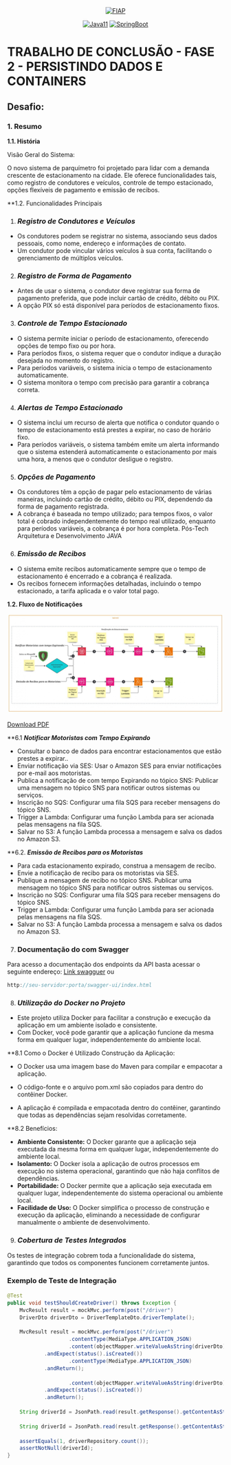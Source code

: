 <div align="center">
<a href="https://www.fiap.com.br" target="_blank">
    <img src="https://on.fiap.com.br/theme/fiap/postech/pos-tech.png" height="100px" alt="FIAP" class="center"/>
</a>

[![Java11](https://img.shields.io/badge/devel-Java-brightgreen)](https://docs.oracle.com/en/java/javase/11)
[![SpringBoot](https://img.shields.io/badge/framework-SpringBoot-brightgreen)](https://docs.spring.io/spring-boot/docs/current/reference/htmlsingle)
</div>

# TRABALHO DE CONCLUSÃO - FASE 2 - PERSISTINDO DADOS E CONTAINERS

## Desafio:

### 1. Resumo

**1.1. História**

Visão Geral do Sistema:

O novo sistema de parquímetro foi projetado para lidar com a demanda crescente de estacionamento na
cidade. Ele oferece funcionalidades tais, como registro de condutores e veículos, controle de tempo estacionado,
opções flexíveis de pagamento e emissão de recibos.

**1.2. Funcionalidades Principais

1. ### **_Registro de Condutores e Veículos_**

- Os condutores podem se registrar no sistema, associando seus dados pessoais, como nome, endereço e
  informações de contato.
- Um condutor pode vincular vários veículos à sua conta, facilitando o gerenciamento de múltiplos veículos.

2. ### **_Registro de Forma de Pagamento_**

- Antes de usar o sistema, o condutor deve registrar sua forma de pagamento preferida, que pode incluir
  cartão de crédito, débito ou PIX.
- A opção PIX só está disponível para períodos de estacionamento fixos.

3. ### **_Controle de Tempo Estacionado_**

- O sistema permite iniciar o período de estacionamento, oferecendo opções de tempo fixo ou por hora.
- Para períodos fixos, o sistema requer que o condutor indique a duração desejada no momento do registro.
- Para períodos variáveis, o sistema inicia o tempo de estacionamento automaticamente.
- O sistema monitora o tempo com precisão para garantir a cobrança correta.

4. ### **_Alertas de Tempo Estacionado_**

- O sistema inclui um recurso de alerta que notifica o condutor quando o tempo de estacionamento está
  prestes a expirar, no caso de horário fixo.
- Para períodos variáveis, o sistema também emite um alerta informando que o sistema estenderá
  automaticamente o estacionamento por mais uma hora, a menos que o condutor desligue o registro.

5. ### **_Opções de Pagamento_**

- Os condutores têm a opção de pagar pelo estacionamento de várias maneiras, incluindo cartão de crédito,
  débito ou PIX, dependendo da forma de pagamento registrada.
- A cobrança é baseada no tempo utilizado; para tempos fixos, o valor total é cobrado independentemente do
  tempo real utilizado, enquanto para períodos variáveis, a cobrança é por hora completa.
  Pós-Tech Arquitetura e Desenvolvimento JAVA

6. ### **_Emissão de Recibos_**

- O sistema emite recibos automaticamente sempre que o tempo de estacionamento é encerrado e a
  cobrança é realizada.
- Os recibos fornecem informações detalhadas, incluindo o tempo estacionado, a tarifa aplicada e o valor
  total pago.

**1.2. Fluxo de Notificações**

<p align="center">
    <img src="docs/Notificacao.jpg" alt="Fluxo de Notificações" />
</p>

[Download PDF](docs/notificacao.pdf)

**6.1  **_Notificar Motoristas com Tempo Expirando_**

- Consultar o banco de dados para encontrar estacionamentos que estão prestes a expirar..
- Enviar notificação via SES: Usar o Amazon SES para enviar notificações por e-mail aos motoristas.
- Publica a notificação de com tempo Expirando no tópico SNS: Publicar uma mensagem no tópico SNS para notificar outros sistemas ou serviços.
- Inscrição no SQS: Configurar uma fila SQS para receber mensagens do tópico SNS.
- Trigger a Lambda: Configurar uma função Lambda para ser acionada pelas mensagens na fila SQS.
- Salvar no S3: A função Lambda processa a mensagem e salva os dados no Amazon S3.


**6.2. **_Emissão de Recibos para os Motoristas_**

- Para cada estacionamento expirado, construa a mensagem de recibo.
- Envie a notificação de recibo para os motoristas via SES.
- Publique a mensagem de recibo no tópico SNS. Publicar uma mensagem no tópico SNS para notificar outros sistemas ou serviços.
- Inscrição no SQS: Configurar uma fila SQS para receber mensagens do tópico SNS.
- Trigger a Lambda: Configurar uma função Lambda para ser acionada pelas mensagens na fila SQS.
- Salvar no S3: A função Lambda processa a mensagem e salva os dados no Amazon S3.


7. ### Documentação do com Swagger

Para acesso a documentação dos endpoints da API basta acessar o seguinte
endereço: [Link swagguer](http://localhost:8080/swagger-ui/index.html)
ou

```java
http://seu-servidor:porta/swagger-ui/index.html

```
8. ### **_Utilização do Docker no Projeto_**

- Este projeto utiliza Docker para facilitar a construção e execução da aplicação em um ambiente isolado e consistente. 
- Com Docker, você pode garantir que a aplicação funcione da mesma forma em qualquer lugar, independentemente do ambiente local.

**8.1 Como o Docker é Utilizado
Construção da Aplicação:  

- O Docker usa uma imagem base do Maven para compilar e empacotar a aplicação.

- O código-fonte e o arquivo pom.xml são copiados para dentro do contêiner Docker.

- A aplicação é compilada e empacotada dentro do contêiner, garantindo que todas as dependências sejam resolvidas corretamente.

**8.2 Benefícios:

- **Ambiente Consistente:** O Docker garante que a aplicação seja executada da mesma forma em qualquer lugar, independentemente do ambiente local.
- **Isolamento:** O Docker isola a aplicação de outros processos em execução no sistema operacional, garantindo que não haja conflitos de dependências.
- **Portabilidade:** O Docker permite que a aplicação seja executada em qualquer lugar, independentemente do sistema operacional ou ambiente local.
- **Facilidade de Uso:** O Docker simplifica o processo de construção e execução da aplicação, eliminando a necessidade de configurar manualmente o ambiente de desenvolvimento.

9. ### **_Cobertura de Testes Integrados_**

Os testes de integração cobrem toda a funcionalidade do sistema, garantindo que todos os componentes funcionem corretamente juntos.


### Exemplo de Teste de Integração

```java
@Test
public void testShouldCreateDriver() throws Exception {
    MvcResult result = mockMvc.perform(post("/driver")
    DriverDto driverDto = DriverTemplateDto.driverTemplate();

    MvcResult result = mockMvc.perform(post("/driver")
                    .contentType(MediaType.APPLICATION_JSON)
                    .content(objectMapper.writeValueAsString(driverDto)))
            .andExpect(status().isCreated())
                    .contentType(MediaType.APPLICATION_JSON)
            .andReturn();

                    .content(objectMapper.writeValueAsString(driverDto)))
            .andExpect(status().isCreated())
            .andReturn();

    String driverId = JsonPath.read(result.getResponse().getContentAsString(), "$.id");

    String driverId = JsonPath.read(result.getResponse().getContentAsString(), "$.id");

    assertEquals(1, driverRepository.count());
    assertNotNull(driverId);
}


